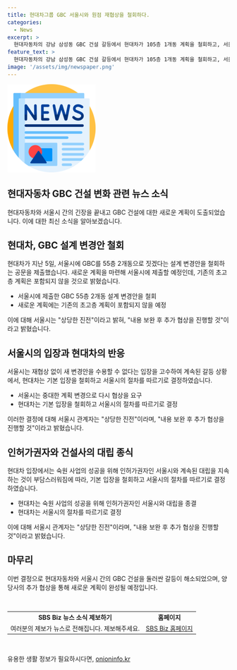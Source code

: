 ```yaml
---
title: 현대차그룹 GBC 서울시와 원점 재협상을 철회하다.
categories:
  - News
excerpt: >
  현대자동차의 강남 삼성동 GBC 건설 갈등에서 현대차가 105층 1개동 계획을 철회하고, 서울시의 요구에 따라 55층 2개동으로 변경안을 제출했다. 서울시는 재협상 없이 변경안을 수용할 수 없다는 입장을 고수했으나, 현대차는 새로운 공공성과 디자인을 개선한 새 계획을 마련하겠다는 입장이다. 현대차는 숙원 사업의 성공을 위해 기본 입장을 철회하고 서울시의 절차를 따르기로 했으며, 서울시는 상당한 진전이라며 추가 협상을 진행할 것이라고 밝혔습니다. [SBS Biz]
feature_text: >
  현대자동차의 강남 삼성동 GBC 건설 갈등에서 현대차가 105층 1개동 계획을 철회하고, 서울시의 요구에 따라 55층 2개동으로 변경안을 제출했다. 서울시는 재협상 없이 변경안을 수용할 수 없다는 입장을 고수했으나, 현대차는 새로운 공공성과 디자인을 개선한 새 계획을 마련하겠다는 입장이다. 현대차는 숙원 사업의 성공을 위해 기본 입장을 철회하고 서울시의 절차를 따르기로 했으며, 서울시는 상당한 진전이라며 추가 협상을 진행할 것이라고 밝혔습니다. [SBS Biz]
image: '/assets/img/newspaper.png'
---
```


<p><img src="/assets/img/newspaper.png" alt="kimp 속보" /></p>

<h2 data-ke-size="size26">현대자동차 GBC 건설 변화 관련 뉴스 소식</h2>

<p data-ke-size="size16">현대자동차와 서울시 간의 긴장을 끝내고 GBC 건설에 대한 새로운 계획이 도출되었습니다. 이에 대한 최신 소식을 알아보겠습니다.</p>

<h2>현대차, GBC 설계 변경안 철회</h2>

<p data-ke-size="size16">현대차가 지난 5일, 서울시에 GBC를 55층 2개동으로 짓겠다는 설계 변경안을 철회하는 공문을 제출했습니다. 새로운 계획을 마련해 서울시에 제출할 예정인데, 기존의 초고층 계획은 포함되지 않을 것으로 밝혔습니다.</p>

<ul>
  <li>서울시에 제출한 GBC 55층 2개동 설계 변경안을 철회</li>
  <li>새로운 계획에는 기존의 초고층 계획이 포함되지 않을 예정</li>
</ul>

<p data-ke-size="size16">이에 대해 서울시는 "상당한 진전"이라고 밝혀, "내용 보완 후 추가 협상을 진행할 것"이라고 밝혔습니다.</p>

<h2>서울시의 입장과 현대차의 반응</h2>

<p data-ke-size="size16">서울시는 재협상 없이 새 변경안을 수용할 수 없다는 입장을 고수하여 계속된 갈등 상황에서, 현대차는 기본 입장을 철회하고 서울시의 절차를 따르기로 결정하였습니다.</p>

<ul>
  <li>서울시는 중대한 계획 변경으로 다시 협상을 요구</li>
  <li>현대차는 기본 입장을 철회하고 서울시의 절차를 따르기로 결정</li>
</ul>

<p data-ke-size="size16">이러한 결정에 대해 서울시 관계자는 "상당한 진전"이라며, "내용 보완 후 추가 협상을 진행할 것"이라고 밝혔습니다.</p>

<h2>인허가권자와 건설사의 대립 종식</h2>

<p data-ke-size="size16">현대차 입장에서는 숙원 사업의 성공을 위해 인허가권자인 서울시와 계속된 대립을 지속하는 것이 부담스러워짐에 따라, 기본 입장을 철회하고 서울시의 절차를 따르기로 결정하였습니다.</p>

<ul>
  <li>현대차는 숙원 사업의 성공을 위해 인허가권자인 서울시와 대립을 종결</li>
  <li>현대차는 서울시의 절차를 따르기로 결정</li>
</ul>

<p data-ke-size="size16">이에 대해 서울시 관계자는 "상당한 진전"이라며, "내용 보완 후 추가 협상을 진행할 것"이라고 밝혔습니다.</p>

<h2>마무리</h2>

<p data-ke-size="size16">이번 결정으로 현대자동차와 서울시 간의 GBC 건설을 둘러싼 갈등이 해소되었으며, 양 당사의 추가 협상을 통해 새로운 계획이 완성될 예정입니다.</p>

<p data-ke-size="size16">&nbsp;</p>

<table>
<tbody>
<tr>
<td style="text-align: center; height: 17px;"><b>SBS Biz 뉴스 소식 제보하기</b></td>
<td style="text-align: center; height: 17px;"><b>홈페이지</b></td>
</tr>
<tr>
<td style="text-align: center; height: 17px;">여러분의 제보가 뉴스로 전해집니다. 제보해주세요.</td>
<td style="text-align: center; height: 17px;"><a href="https://url.kr/9pghjn">SBS Biz 홈페이지</a></td>
</tr>
</tbody>
</table>

<p data-ke-size="size16">&nbsp;</p>
유용한 생활 정보가 필요하시다면, <a href="https://onioninfo.kr" rel="dofollow">onioninfo.kr</a>


